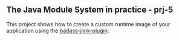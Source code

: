 ## The Java Module System in practice - prj-5

This project shows how to create a custom runtime image of your application using the [badass-jlink-plugin](https://github.com/beryx/badass-jlink-plugin).
